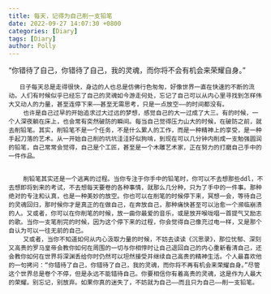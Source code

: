 ```yaml
---
title: 每天，记得为自己削一支铅笔
date: 2022-09-27 14:07:30 +0800
categories: [Diary]
tags: [Diary]
author: Polly
---
```







“你错待了自己，你错待了自己，我的灵魂，而你将不会有机会来荣耀自身。”


       日子每天总是走得很快，身边的人也总是仿佛行色匆匆，好像世界一直在快速的不断的流动。人们有时候似乎已经忘了自己的灵魂如今游走何处，忘记了自己可以从内心里寻找到怎样伟大又动人的力量，甚至连停下来——甚至无需思考，只是一点放空——的时间都没有。
        也许是自己过早的开始追求过大过远的梦想，感觉自己的大一过成了大三。有的时候，一个人深夜躺在床上，也会常有突然破防的瞬间。每当自己觉得压力山大的时候，在破防之前，就去削铅笔。其实，削铅笔不是一个任务，不是什么累人的工作，而是一种精神上的享受，是一种手起刀落的艺术。从一开始自己削的坑坑洼洼好似狗啃，到现在可以几分钟内削成一支勉强圆润的铅笔，自己常常会觉得，自己是个工匠，甚至是一个木雕艺术家，正在努力的打磨自己手中的一件作品。


        削铅笔其实还是一个逃离的过程。当你专注于你手中的铅笔时，你可以不去想那些ddl，不去想即将到来的考试，不去想每天要卷的各种事情，就那么几分种，只为了手中的一件事。那种绝对的专注和认真，也是一种美妙的放空。你也可以在削笔的时候停下来，冥想一会，等待自己的灵魂回归，那时候你才是真正的在做自己，在奔放自己，那种痛快甚至可以治愈一个濒临崩溃的人。又或者，你可以在你削笔的时候，放一曲你最爱的音乐，或是放开喉咙唱一首提气又励志的歌。当你一支笔削完的时候，因为这个停下来的过程，你会觉得自己像充过电一样，又是那个自认为可以一往无前的自己。
        又或者，当你不知道如何从内心汲取力量的时候，不妨去读读《沉思录》，那位忧郁、深刻又高贵的罗马皇帝会教你如何在周围的一切与你相悖时让自己退回自己的内心重新看清自己，还会教你如何在世界将深渊丢给你时仍然可以坦然接受并继续自己高贵的精神生活。个人最喜欢他的一句拷问：“你错待了自己，你错待了自己，我的灵魂，而你将不再有机会来荣耀自身。”尽管这个世界总是卷个不停，但是永远不能错待自己。你要相信你有着高贵的灵魂，这是作为人最大的荣耀。别忘记，别放弃。如果你真的迷失了，不妨就为自己——而且只为自己——削一支铅笔。


